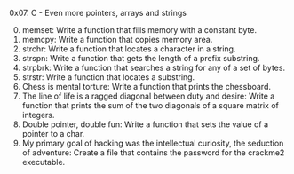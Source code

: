 0x07. C - Even more pointers, arrays and strings

0. memset: Write a function that fills memory with a constant byte.
1. memcpy: Write a function that copies memory area.
2. strchr: Write a function that locates a character in a string.
3. strspn: Write a function that gets the length of a prefix substring.
4. strpbrk: Write a function that searches a string for any of a set of bytes.
5. strstr: Write a function that locates a substring.
6. Chess is mental torture: Write a function that prints the chessboard.
7. The line of life is a ragged diagonal between duty and desire: Write a function that prints the sum of the two diagonals of a square matrix of integers.
8. Double pointer, double fun: Write a function that sets the value of a pointer to a char.
9. My primary goal of hacking was the intellectual curiosity, the seduction of adventure: Create a file that contains the password for the crackme2 executable.
